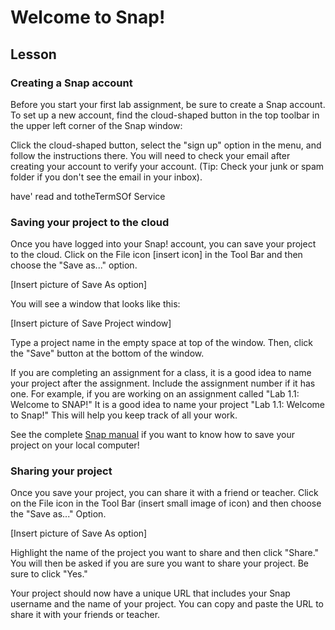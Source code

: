 # Welcome to Snap! 

## Lesson 

 

### Creating a Snap account 

Before you start your first lab assignment, be sure to create a Snap account. To set up a new account, find the cloud-shaped button in the top toolbar in the upper left corner of the Snap window: 

 
 

Click the cloud-shaped button, select the "sign up" option in the menu, and follow the instructions there. You will need to check your email after creating your account to verify your account. (Tip: Check your junk or spam folder if you don't see the email in your inbox). 

have' read and 
totheTermSOf Service 
 

### Saving your project to the cloud 

Once you have logged into your Snap! account, you can save your project to the cloud. Click on the File icon [insert icon] in the Tool Bar and then choose the "Save as..." option. 

 

[Insert picture of Save As option] 

 

You will see a window that looks like this: 

 

[Insert picture of Save Project window] 

 

Type a project name in the empty space at top of the window. Then, click the "Save" button at the bottom of the window.  

 

If you are completing an assignment for a class, it is a good idea to name your project after the assignment. Include the assignment number if it has one. For example, if you are working on an assignment called "Lab 1.1: Welcome to SNAP!" It is a good idea to name your project "Lab 1.1: Welcome to Snap!" This will help you keep track of all your work.   

 

See the complete [Snap manual](https://snap.berkeley.edu/SnapManual.pdf) if you want to know how to save your project on your local computer! 

 

### Sharing your project 

Once you save your project, you can share it with a friend or teacher. Click on the File icon in the Tool Bar (insert small image of icon) and then choose the "Save as..." Option. 

 

[Insert picture of Save As option] 

 

Highlight the name of the project you want to share and then click "Share." You will then be asked if you are sure you want to share your project. Be sure to click "Yes." 

 

Your project should now have a unique URL that includes your Snap username and the name of your project. You can copy and paste the URL to share it with your friends or teacher.  

 

 
